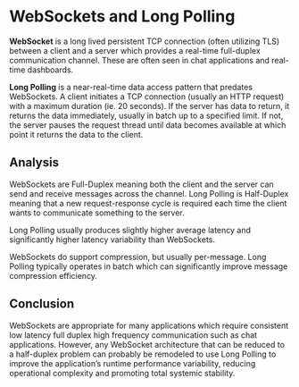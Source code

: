 # WebSockets and Long Polling

**WebSocket** is a long lived persistent TCP connection (often utilizing TLS) between a client and a server which provides a real-time full-duplex communication channel. These are often seen in chat applications and real-time dashboards.

**Long Polling** is a near-real-time data access pattern that predates WebSockets. A client initiates a TCP connection (usually an HTTP request) with a maximum duration (ie. 20 seconds). If the server has data to return, it returns the data immediately, usually in batch up to a specified limit. If not, the server pauses the request thread until data becomes available at which point it returns the data to the client.

## Analysis

WebSockets are Full-Duplex meaning both the client and the server can send and receive messages across the channel. Long Polling is Half-Duplex meaning that a new request-response cycle is required each time the client wants to communicate something to the server.

Long Polling usually produces slightly higher average latency and significantly higher latency variability than WebSockets.

WebSockets do support compression, but usually per-message. Long Polling typically operates in batch which can significantly improve message compression efficiency.

## Conclusion

WebSockets are appropriate for many applications which require consistent low latency full duplex high frequency communication such as chat applications. However, any WebSocket architecture that can be reduced to a half-duplex problem can probably be remodeled to use Long Polling to improve the application’s runtime performance variability, reducing operational complexity and promoting total systemic stability.